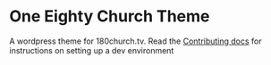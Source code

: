 # One Eighty Church Theme

A wordpress theme for 180church.tv. Read the [Contributing docs](./) for
instructions on setting up a dev environment
